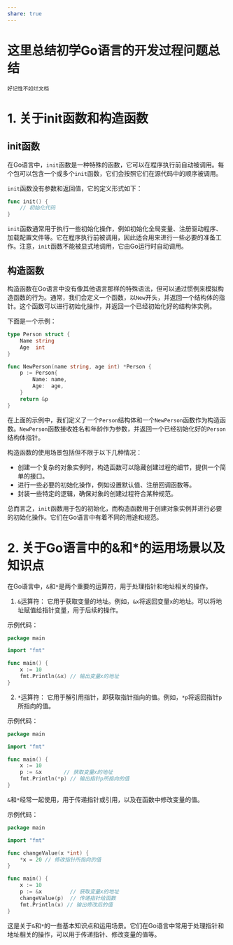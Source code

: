 ```yaml
---
share: true  
---
```


# 这里总结初学Go语言的开发过程问题总结

`好记性不如烂文档`

# 1. 关于init函数和构造函数
## init函数

在Go语言中，`init`函数是一种特殊的函数，它可以在程序执行前自动被调用。每个包可以包含一个或多个`init`函数，它们会按照它们在源代码中的顺序被调用。

`init`函数没有参数和返回值，它的定义形式如下：

```go
func init() {
    // 初始化代码
}
```

`init`函数通常用于执行一些初始化操作，例如初始化全局变量、注册驱动程序、加载配置文件等。它在程序执行前被调用，因此适合用来进行一些必要的准备工作。注意，`init`函数不能被显式地调用，它由Go运行时自动调用。

## 构造函数

构造函数在Go语言中没有像其他语言那样的特殊语法，但可以通过惯例来模拟构造函数的行为。通常，我们会定义一个函数，以`New`开头，并返回一个结构体的指针。这个函数可以进行初始化操作，并返回一个已经初始化好的结构体实例。

下面是一个示例：

```go
type Person struct {
    Name string
    Age  int
}

func NewPerson(name string, age int) *Person {
    p := Person{
        Name: name,
        Age:  age,
    }
    return &p
}
```

在上面的示例中，我们定义了一个`Person`结构体和一个`NewPerson`函数作为构造函数。`NewPerson`函数接收姓名和年龄作为参数，并返回一个已经初始化好的`Person`结构体指针。

构造函数的使用场景包括但不限于以下几种情况：
- 创建一个复杂的对象实例时，构造函数可以隐藏创建过程的细节，提供一个简单的接口。
- 进行一些必要的初始化操作，例如设置默认值、注册回调函数等。
- 封装一些特定的逻辑，确保对象的创建过程符合某种规范。

总而言之，`init`函数用于包的初始化，而构造函数用于创建对象实例并进行必要的初始化操作。它们在Go语言中有着不同的用途和规范。



# 2. 关于Go语言中的&和\*的运用场景以及知识点

  在Go语言中，`&`和`*`是两个重要的运算符，用于处理指针和地址相关的操作。

1. `&`运算符：
   它用于获取变量的地址。例如，`&x`将返回变量`x`的地址。可以将地址赋值给指针变量，用于后续的操作。

示例代码：

```go
package main

import "fmt"

func main() {
    x := 10
    fmt.Println(&x) // 输出变量x的地址
}
```

2. `*`运算符：
它用于解引用指针，即获取指针指向的值。例如，`*p`将返回指针`p`所指向的值。

示例代码：

```go
package main

import "fmt"

func main() {
    x := 10
    p := &x       // 获取变量x的地址
    fmt.Println(*p) // 输出指针p所指向的值
}
```

`&`和`*`经常一起使用，用于传递指针或引用，以及在函数中修改变量的值。

示例代码：

```go
package main

import "fmt"

func changeValue(x *int) {
    *x = 20 // 修改指针所指向的值
}

func main() {
    x := 10
    p := &x         // 获取变量x的地址
    changeValue(p)  // 传递指针给函数
    fmt.Println(x) // 输出修改后的值
}
```

这是关于`&`和`*`的一些基本知识点和运用场景。它们在Go语言中常用于处理指针和地址相关的操作，可以用于传递指针、修改变量的值等。

